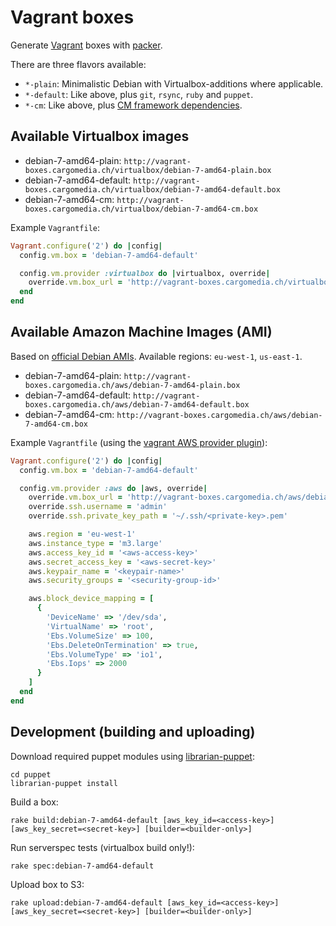 Vagrant boxes
=============
Generate [Vagrant](http://www.vagrantup.com/) boxes with [packer](http://www.packer.io/).

There are three flavors available:
- `*-plain`: Minimalistic Debian with Virtualbox-additions where applicable.
- `*-default`: Like above, plus `git`, `rsync`, `ruby` and `puppet`.
- `*-cm`: Like above, plus [CM framework dependencies](https://github.com/cargomedia/puppet-cm).

Available Virtualbox images
---------------------------

- debian-7-amd64-plain: `http://vagrant-boxes.cargomedia.ch/virtualbox/debian-7-amd64-plain.box`
- debian-7-amd64-default: `http://vagrant-boxes.cargomedia.ch/virtualbox/debian-7-amd64-default.box`
- debian-7-amd64-cm: `http://vagrant-boxes.cargomedia.ch/virtualbox/debian-7-amd64-cm.box`

Example `Vagrantfile`:
```ruby
Vagrant.configure('2') do |config|
  config.vm.box = 'debian-7-amd64-default'

  config.vm.provider :virtualbox do |virtualbox, override|
    override.vm.box_url = 'http://vagrant-boxes.cargomedia.ch/virtualbox/debian-7-amd64-default.box'
  end
end
```

Available Amazon Machine Images (AMI)
-------------------------------------
Based on [official Debian AMIs](https://wiki.debian.org/Cloud/AmazonEC2Image/Wheezy).
Available regions: `eu-west-1`, `us-east-1`.

- debian-7-amd64-plain: `http://vagrant-boxes.cargomedia.ch/aws/debian-7-amd64-plain.box`
- debian-7-amd64-default: `http://vagrant-boxes.cargomedia.ch/aws/debian-7-amd64-default.box`
- debian-7-amd64-cm: `http://vagrant-boxes.cargomedia.ch/aws/debian-7-amd64-cm.box`

Example `Vagrantfile` (using the [vagrant AWS provider plugin](https://github.com/mitchellh/vagrant-aws)):
```ruby
Vagrant.configure('2') do |config|
  config.vm.box = 'debian-7-amd64-default'

  config.vm.provider :aws do |aws, override|
    override.vm.box_url = 'http://vagrant-boxes.cargomedia.ch/aws/debian-7-amd64-default.box'
    override.ssh.username = 'admin'
    override.ssh.private_key_path = '~/.ssh/<private-key>.pem'

    aws.region = 'eu-west-1'
    aws.instance_type = 'm3.large'
    aws.access_key_id = '<aws-access-key>'
    aws.secret_access_key = '<aws-secret-key>'
    aws.keypair_name = '<keypair-name>'
    aws.security_groups = '<security-group-id>'

    aws.block_device_mapping = [
      {
        'DeviceName' => '/dev/sda',
        'VirtualName' => 'root',
        'Ebs.VolumeSize' => 100,
        'Ebs.DeleteOnTermination' => true,
        'Ebs.VolumeType' => 'io1',
        'Ebs.Iops' => 2000
      }
    ]
  end
end
```

Development (building and uploading)
------------------------------------
Download required puppet modules using [librarian-puppet](http://librarian-puppet.com/):
```
cd puppet
librarian-puppet install
```

Build a box:
```
rake build:debian-7-amd64-default [aws_key_id=<access-key>] [aws_key_secret=<secret-key>] [builder=<builder-only>]
```

Run serverspec tests (virtualbox build only!):
```
rake spec:debian-7-amd64-default
```

Upload box to S3:
```
rake upload:debian-7-amd64-default [aws_key_id=<access-key>] [aws_key_secret=<secret-key>] [builder=<builder-only>]
```
